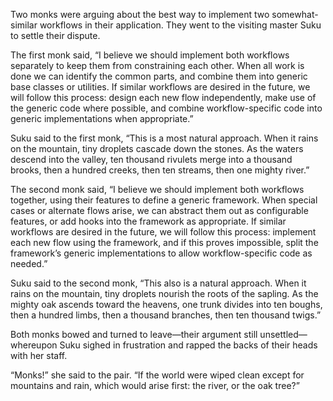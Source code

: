 Two monks were arguing about the best way to implement two somewhat-similar workflows in their application.  They went to the visiting master Suku to settle their dispute.

The first monk said,      “I believe we should implement both workflows separately      to keep them from constraining each other. When all work is done      we can identify the common parts,      and combine them into generic base classes or utilities. If similar workflows are desired in the future,      we will follow this process:      design each new flow independently,      make use of the generic code where possible,      and combine workflow-specific code      into generic implementations when appropriate.”

Suku said to the first monk,      “This is a most natural approach. When it rains on the mountain,      tiny droplets cascade down the stones. As the waters descend into the valley,      ten thousand rivulets merge      into a thousand brooks,      then a hundred creeks,      then ten streams,      then one mighty river.”

The second monk said,      “I believe we should implement both workflows together,      using their features to define a generic framework. When special cases or alternate flows arise,      we can abstract them out as configurable features,      or add hooks into the framework as appropriate. If similar workflows are desired in the future,      we will follow this process:      implement each new flow using the framework,      and if this proves impossible,      split the framework’s generic implementations      to allow workflow-specific code as needed.”

Suku said to the second monk,      “This also is a natural approach. When it rains on the mountain,      tiny droplets nourish the roots of the sapling. As the mighty oak ascends toward the heavens,      one trunk divides      into ten boughs,      then a hundred limbs,      then a thousand branches,      then ten thousand twigs.”

Both monks bowed and turned to leave—their argument still unsettled—whereupon Suku sighed in frustration and rapped the backs of their heads with her staff.

“Monks!” she said to the pair. “If the world were wiped clean except for mountains and rain, which would arise first: the river, or the oak tree?” 
